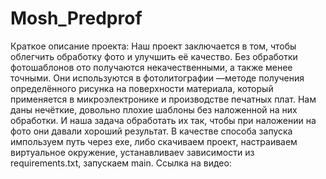 # Mosh_Predprof
Краткое описание проекта:
Наш проект заключается в том, чтобы облегчить обработку фото и улучшить её качество. Без обработки фотошаблонов ото получаются некачественными, а также менее точными. Они используются в фотолитографии —методе получения определённого рисунка на поверхности материала, который применяется в микроэлектронике и производстве печатных плат. Нам даны нечёткие, довольно плохие шаблоны без наложенной на них обработки. И наша задача обработать их так, чтобы при наложении на фото они давали хороший результат. 
В качестве способа запуска импользуем путь через exe, либо скачиваем проект, настраиваем виртуальное окружение, устанавливаеv зависимости из requirements.txt, запускаем main.
Ссылка на видео: 

